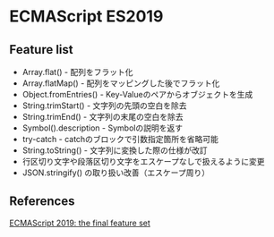# ECMAScript ES2019

## Feature list
- Array.flat() - 配列をフラット化
- Array.flatMap() - 配列をマッピングした後でフラット化
- Object.fromEntries() - Key-Valueのペアからオブジェクトを生成
- String.trimStart() - 文字列の先頭の空白を除去
- String.trimEnd() - 文字列の末尾の空白を除去
- Symbol().description - Symbolの説明を返す
- try-catch - catchのブロックで引数指定箇所を省略可能
- String.toString() - 文字列に変換した際の仕様が改訂
- 行区切り文字や段落区切り文字をエスケープなしで扱えるように変更
- JSON.stringify() の取り扱い改善（エスケープ周り）

## References
[ECMAScript 2019: the final feature set](https://2ality.com/2018/02/ecmascript-2019.html)
